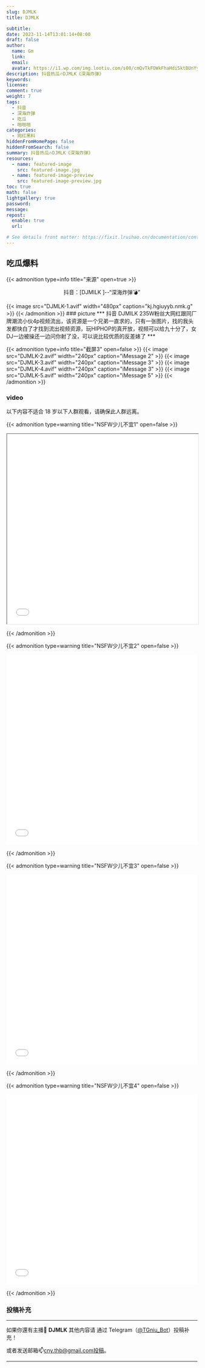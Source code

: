 ```yaml
---
slug: DJMLK
title: DJMLK

subtitle:
date: 2023-11-14T13:01:14+08:00
draft: false  
author:
  name: Gm
  link: 
  email: 
  avatar: https://i1.wp.com/img.lootiu.com/s00/cmQvTkFOWkFhaHdiSktBUnYyTmFvbTczTWp6bGU5TUl4SWxYczFCMFdDQT0-d.jpg
description: 抖音热瓜🔥DJMLK《深海炸弹》
keywords:
license:
comment: true
weight: 7
tags:
  - 抖音
  - 深海炸弹
  - 吃瓜
  - 啪啪啪
categories:
  - 网红黑料
hiddenFromHomePage: false
hiddenFromSearch: false
summary: 抖音热瓜🔥DJMLK《深海炸弹》
resources:
  - name: featured-image
    src: featured-image.jpg
  - name: featured-image-preview
    src: featured-image-preview.jpg
toc: true
math: false
lightgallery: true
password:
message:
repost:
  enable: true
  url:

# See details front matter: https://fixit.lruihao.cn/documentation/content-management/introduction/#front-matter
---
```

<!--more-->


## 吃瓜爆料

{{< admonition type=info title="来源" open=true >}}

<p align="center">抖音：[DJMILK ]--“深海炸弹💣” </p>
{{< image src="DJMLK-1.avif" width="480px" caption="kj.hgiuyyb.nmk.g" >}}
{{< /admonition >}}
### picture
***
抖音 DJMILK 235W粉丝大网红跟同厂牌潮流小伙4p视频流出，该资源是一个兄弟一直求的，只有一张图片，找的我头发都快白了才找到流出视频资源，玩HIPHOP的真开放，视频可以给九十分了，女DJ一边被操还一边问你射了没，可以说比较优质的反差婊了
***

{{< admonition type=info title="截屏3" open=false >}}
{{< image src="DJMLK-2.avif" width="240px" caption="iMessage 2" >}}
{{< image src="DJMLK-3.avif" width="240px" caption="iMessage 3" >}}
{{< image src="DJMLK-4.avif" width="240px" caption="iMessage 3" >}}
{{< image src="DJMLK-5.avif" width="240px" caption="iMessage 5" >}}
{{< /admonition >}}

### video
以下内容不适合 18 岁以下人群观看，请确保此人群远离。

{{< admonition type=warning title="NSFW少儿不宜1" open=false >}}

<iframe
 height=500 width=100%
 src="DJMILK.mp4"
 frameborder=1 allowfullscreen>
</iframe>

{{< /admonition >}}

{{< admonition type=warning title="NSFW少儿不宜2" open=false >}}

<iframe
 height=500 width=100%
 src="DJMILK1.mp4"
 frameborder=0 allowfullscreen>
</iframe>

{{< /admonition >}}

{{< admonition type=warning title="NSFW少儿不宜3" open=false >}}

<iframe
 height=500 width=100%
 src="DJMILK2.mp4"
 frameborder=0 allowfullscreen>
</iframe>

{{< /admonition >}}

{{< admonition type=warning title="NSFW少儿不宜4" open=false >}}

<iframe
 height=500 width=100%
 src="DJMILK3.mp4"
 frameborder=0 allowfullscreen>
</iframe>

{{< /admonition >}}


### 投稿补充
***
如果你還有主播🧐 **DJMLK** 其他内容请
通过 Telegram（[@TGniu_Bot](https://t.me/TGniu_Bot)）投稿补充！


或者发送邮箱📫cny.thb@gmail.com投稿。 

***
